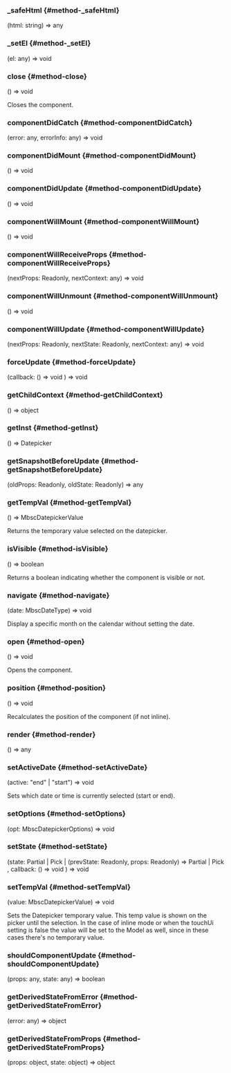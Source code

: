 ### _safeHtml {#method-_safeHtml}

(html: string) => any



### _setEl {#method-_setEl}

(el: any) => void



### close {#method-close}

() => void


Closes the component.
### componentDidCatch {#method-componentDidCatch}

(error: any, errorInfo: any) => void



### componentDidMount {#method-componentDidMount}

() => void



### componentDidUpdate {#method-componentDidUpdate}

() => void



### componentWillMount {#method-componentWillMount}

() => void



### componentWillReceiveProps {#method-componentWillReceiveProps}

(nextProps: Readonly, nextContext: any) => void



### componentWillUnmount {#method-componentWillUnmount}

() => void



### componentWillUpdate {#method-componentWillUpdate}

(nextProps: Readonly, nextState: Readonly, nextContext: any) => void



### forceUpdate {#method-forceUpdate}

(callback: () => void
) => void



### getChildContext {#method-getChildContext}

() => object



### getInst {#method-getInst}

() => Datepicker



### getSnapshotBeforeUpdate {#method-getSnapshotBeforeUpdate}

(oldProps: Readonly, oldState: Readonly) => any



### getTempVal {#method-getTempVal}

() => MbscDatepickerValue


Returns the temporary value selected on the datepicker.
### isVisible {#method-isVisible}

() => boolean


Returns a boolean indicating whether the component is visible or not.
### navigate {#method-navigate}

(date: MbscDateType) => void


Display a specific month on the calendar without setting the date.
### open {#method-open}

() => void


Opens the component.
### position {#method-position}

() => void


Recalculates the position of the component (if not inline).
### render {#method-render}

() => any



### setActiveDate {#method-setActiveDate}

(active: "end" &#124; "start") => void


Sets which date or time is currently selected (start or end).
### setOptions {#method-setOptions}

(opt: MbscDatepickerOptions) => void



### setState {#method-setState}

(state: Partial &#124; Pick &#124; (prevState: Readonly, props: Readonly) => Partial &#124; Pick
, callback: () => void
) => void



### setTempVal {#method-setTempVal}

(value: MbscDatepickerValue) => void


Sets the Datepicker temporary value. This temp value is shown on the picker until the selection.
In the case of inline mode or when the touchUi setting is false the value will be set to the Model as well,
since in these cases there&#039;s no temporary value.
### shouldComponentUpdate {#method-shouldComponentUpdate}

(props: any, state: any) => boolean



### getDerivedStateFromError {#method-getDerivedStateFromError}

(error: any) => object



### getDerivedStateFromProps {#method-getDerivedStateFromProps}

(props: object, state: object) => object


